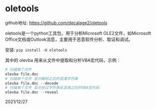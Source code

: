 # oletools

github地址: https://github.com/decalage2/oletools  

oletools是一个python工具包，用于分析Microsoft OLE2文件，如Microsoft Office文档或Outlook消息，主要用于恶意软件分析、取证和调试。  

安装: `pip install -U oletools`  

其中的 olevba 用来从文件中提取和分析VBA宏代码，示例：  
```r
# 扫描单个文件
olevba file.doc
# 扫描单个文件 显示解码之后的混淆字符串
olevba file.doc --decode
# 扫描单个文件 显示经过字符串反混淆之后的VBA宏代码
olevba file.doc --reveal
```


2021/12/27  
